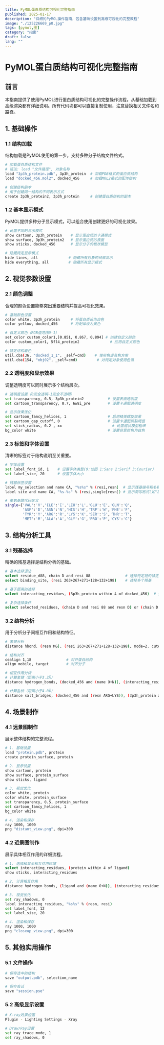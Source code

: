 ```yaml
---
title: PyMOL蛋白质结构可视化完整指南
published: 2025-01-17
description: "详细的PyMOL操作指南，包含基础设置到高级可视化的完整教程"
image: "./125226669_p0.jpg"
tags: [pymol,图]
category: "指南"
draft: false
lang: ""
---
```




# PyMOL蛋白质结构可视化完整指南

## 前言

本指南提供了使用PyMOL进行蛋白质结构可视化的完整操作流程，从基础加载到高级渲染都有详细说明。所有代码块都可以直接复制使用，注意替换相关文件名和路径。

## 1. 基础操作

### 1.1 结构加载
结构加载是PyMOL使用的第一步，支持多种分子结构文件格式。

```bash
# 加载蛋白质结构文件
# 语法: load "文件路径", 对象名称
load "3p3h_protein.pdb", 3p3h_protein  # 加载PDB格式的蛋白质结构
load "docked_456.mol2", docked_456     # 加载MOL2格式的配体结构

# 创建结构副本
# 用于创建同一结构的不同表示方式
create 3p3h_protein2, 3p3h_protein     # 创建蛋白质结构的副本
```

### 1.2 基本显示模式
PyMOL提供多种分子显示模式，可以组合使用创建更好的可视化效果。

```bash
# 设置不同的显示模式
show cartoon, 3p3h_protein    # 显示蛋白质的卡通模式
show surface, 3p3h_protein2   # 显示蛋白质的表面
show sticks, docked_456       # 显示分子的棍状模型

# 隐藏特定显示模式
hide lines, all              # 隐藏所有对象的线框显示
hide everything, all         # 隐藏所有显示模式
```

## 2. 视觉参数设置

### 2.1 颜色调整
合理的颜色设置能够突出重要结构并提高可视化效果。

```bash
# 基础颜色设置
color white, 3p3h_protein     # 将蛋白质设为白色
color yellow, docked_456      # 将配体设为黄色

# 自定义颜色（RGB值范围0-1）
set_color custom_color1,[0.851, 0.867, 0.894] # 创建自定义颜色
color custom_color1, 5fl4_protein2              # 应用自定义颜色

# 特定结构着色
util.cba(36, "docked_1_1", _self=cmd)    # 使用色谱着色方案
util.cba(154, "obj02", _self=cmd)         # 对特定对象使用色谱
```

### 2.2 透明度和显示效果
调整透明度可以同时展示多个结构层次。

```bash
# 透明度设置（0完全透明-1完全不透明）
set transparency, 0.5, 3p3h_protein2           # 设置表面透明度
set cartoon_transparency, 0.7, 6w8i_pre        # 设置卡通图透明度

# 显示效果优化
set cartoon_fancy_helices, 1                   # 启用精美螺旋效果
set cartoon_gap_cutoff, 0                      # 设置卡通图断裂阈值
set stick_radius, 0.2 , xx                       # 设置棍状模型粗细
bg_color white                                 # 设置背景颜色为白色
```

### 2.3 标签和字体设置
清晰的标签对于结构说明至关重要。

```bash
# 字体设置
set label_font_id, 1    # 设置字体类型(0:位图 1:Sans 2:Serif 3:Courier)
set label_size, 20      # 设置字体大小

# 残基标签设置
label my_selection and name CA, "%s%s" % (resi,resn)  # 显示残基编号和名称
label site and name CA, "%s-%s" % (resi,single[resn]) # 显示简写格式(如"23-A")

# 单氨基酸代码定义
single={'VAL':'V','ILE':'I','LEU':'L','GLU':'E','GLN':'Q',
        'ASP':'D','ASN':'N','HIS':'H','TRP':'W','PHE':'F',
        'TYR':'Y','ARG':'R','LYS':'K','SER':'S','THR':'T',
        'MET':'M','ALA':'A','GLY':'G','PRO':'P','CYS':'C'}
```

## 3. 结构分析工具

### 3.1 残基选择
精确的残基选择是结构分析的基础。

```bash
# 基本选择语法
select residue_d88, chain D and resi 88                # 选择特定链的特定残基
select binding_site, (resi 263+267+271+128+132+198)    # 选择多个残基

# 基于距离的选择
select interacting_residues, (3p3h_protein within 4 of docked_456)  # 选择4Å范围内的残基

# 复杂选择条件
select selected_residues, (chain D and resi 88 and resn D) or (chain D and resi 140 and resn N)
```

### 3.2 结构分析
用于分析分子间相互作用和结构特征。

```bash
# 氢键分析
distance hbond, (resn MG), (resi 263+267+271+128+132+198), mode=2, cutoff=3.5

# 结构对齐
cealign 1,18                # 对齐蛋白结构
align mobile, target        # 对齐分子

# 相互作用分析
# 计算氢键（距离小于3.2Å）
distance hydrogen_bonds, (docked_456 and (name O+N)), (interacting_residues and (name O+N)), cutoff=3.2

# 计算盐桥（距离小于4.0Å）
distance salt_bridges, (docked_456 and (resn ARG+LYS)), (3p3h_protein and (resn ASP+GLU)), cutoff=4.0
```

## 4. 场景制作

### 4.1 远景图制作
展示整体结构的完整流程。

```bash
# 1. 基础设置
load "protein.pdb", protein
create protein_surface, protein

# 2. 显示设置
show cartoon, protein
show surface, protein_surface
show sticks, ligand

# 3. 视觉优化
color white, protein
color white, protein_surface
set transparency, 0.5, protein_surface
set cartoon_fancy_helices, 1
bg_color white

# 4. 渲染和保存
ray 1000, 1000
png "distant_view.png", dpi=300
```

### 4.2 近景图制作
展示具体相互作用的详细流程。

```bash
# 1. 选择和显示相互作用区域
select interacting_residues, (protein within 4 of ligand)
show sticks, interacting_residues

# 2. 计算相互作用
distance hydrogen_bonds, (ligand and (name O+N)), (interacting_residues and (name O+N)), cutoff=3.2

# 3. 视觉优化
set ray_shadows, 0
label interacting_residues, "%s%s" % (resn, resi)
set label_font, 12
set label_size, 20

# 4. 渲染和保存
ray 1000, 1000
png "closeup_view.png", dpi=300
```

## 5. 其他实用操作

### 5.1 文件操作

```bash
# 保存选中的结构
save "output.pdb", selection_name

# 保存会话
save "session.pse"
```

### 5.2 高级显示设置

```bash
# X-ray效果设置
Plugin - Lighting Settings - Xray

# Draw/Ray设置
set ray_trace_mode, 1
set ray_shadows, 0
```

